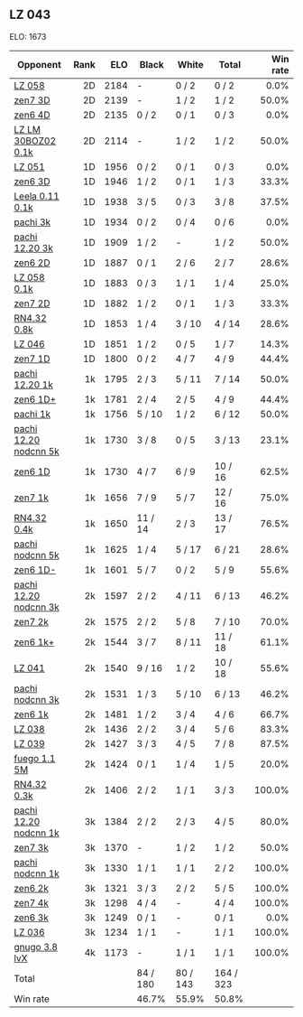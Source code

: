 ## LZ 043 ##

ELO: 1673

Opponent | Rank | ELO | Black | White | Total | Win rate
---------|-----:|----:|-------|-------|-------|-------:
[LZ 058](LZ%20058.md) | 2D | 2184 | - | 0 / 2 | 0 / 2 | 0.0%
[zen7 3D](zen7%203D.md) | 2D | 2139 | - | 1 / 2 | 1 / 2 | 50.0%
[zen6 4D](zen6%204D.md) | 2D | 2135 | 0 / 2 | 0 / 1 | 0 / 3 | 0.0%
[LZ LM 30BOZ02 0.1k](LZ%20LM%2030BOZ02%200.1k.md) | 2D | 2114 | - | 1 / 2 | 1 / 2 | 50.0%
[LZ 051](LZ%20051.md) | 1D | 1956 | 0 / 2 | 0 / 1 | 0 / 3 | 0.0%
[zen6 3D](zen6%203D.md) | 1D | 1946 | 1 / 2 | 0 / 1 | 1 / 3 | 33.3%
[Leela 0.11 0.1k](Leela%200.11%200.1k.md) | 1D | 1938 | 3 / 5 | 0 / 3 | 3 / 8 | 37.5%
[pachi 3k](pachi%203k.md) | 1D | 1934 | 0 / 2 | 0 / 4 | 0 / 6 | 0.0%
[pachi 12.20 3k](pachi%2012.20%203k.md) | 1D | 1909 | 1 / 2 | - | 1 / 2 | 50.0%
[zen6 2D](zen6%202D.md) | 1D | 1887 | 0 / 1 | 2 / 6 | 2 / 7 | 28.6%
[LZ 058 0.1k](LZ%20058%200.1k.md) | 1D | 1883 | 0 / 3 | 1 / 1 | 1 / 4 | 25.0%
[zen7 2D](zen7%202D.md) | 1D | 1882 | 1 / 2 | 0 / 1 | 1 / 3 | 33.3%
[RN4.32 0.8k](RN4.32%200.8k.md) | 1D | 1853 | 1 / 4 | 3 / 10 | 4 / 14 | 28.6%
[LZ 046](LZ%20046.md) | 1D | 1851 | 1 / 2 | 0 / 5 | 1 / 7 | 14.3%
[zen7 1D](zen7%201D.md) | 1D | 1800 | 0 / 2 | 4 / 7 | 4 / 9 | 44.4%
[pachi 12.20 1k](pachi%2012.20%201k.md) | 1k | 1795 | 2 / 3 | 5 / 11 | 7 / 14 | 50.0%
[zen6 1D+](zen6%201D+.md) | 1k | 1781 | 2 / 4 | 2 / 5 | 4 / 9 | 44.4%
[pachi 1k](pachi%201k.md) | 1k | 1756 | 5 / 10 | 1 / 2 | 6 / 12 | 50.0%
[pachi 12.20 nodcnn 5k](pachi%2012.20%20nodcnn%205k.md) | 1k | 1730 | 3 / 8 | 0 / 5 | 3 / 13 | 23.1%
[zen6 1D](zen6%201D.md) | 1k | 1730 | 4 / 7 | 6 / 9 | 10 / 16 | 62.5%
[zen7 1k](zen7%201k.md) | 1k | 1656 | 7 / 9 | 5 / 7 | 12 / 16 | 75.0%
[RN4.32 0.4k](RN4.32%200.4k.md) | 1k | 1650 | 11 / 14 | 2 / 3 | 13 / 17 | 76.5%
[pachi nodcnn 5k](pachi%20nodcnn%205k.md) | 1k | 1625 | 1 / 4 | 5 / 17 | 6 / 21 | 28.6%
[zen6 1D-](zen6%201D-.md) | 1k | 1601 | 5 / 7 | 0 / 2 | 5 / 9 | 55.6%
[pachi 12.20 nodcnn 3k](pachi%2012.20%20nodcnn%203k.md) | 2k | 1597 | 2 / 2 | 4 / 11 | 6 / 13 | 46.2%
[zen7 2k](zen7%202k.md) | 2k | 1575 | 2 / 2 | 5 / 8 | 7 / 10 | 70.0%
[zen6 1k+](zen6%201k+.md) | 2k | 1544 | 3 / 7 | 8 / 11 | 11 / 18 | 61.1%
[LZ 041](LZ%20041.md) | 2k | 1540 | 9 / 16 | 1 / 2 | 10 / 18 | 55.6%
[pachi nodcnn 3k](pachi%20nodcnn%203k.md) | 2k | 1531 | 1 / 3 | 5 / 10 | 6 / 13 | 46.2%
[zen6 1k](zen6%201k.md) | 2k | 1481 | 1 / 2 | 3 / 4 | 4 / 6 | 66.7%
[LZ 038](LZ%20038.md) | 2k | 1436 | 2 / 2 | 3 / 4 | 5 / 6 | 83.3%
[LZ 039](LZ%20039.md) | 2k | 1427 | 3 / 3 | 4 / 5 | 7 / 8 | 87.5%
[fuego 1.1 5M](fuego%201.1%205M.md) | 2k | 1424 | 0 / 1 | 1 / 4 | 1 / 5 | 20.0%
[RN4.32 0.3k](RN4.32%200.3k.md) | 2k | 1406 | 2 / 2 | 1 / 1 | 3 / 3 | 100.0%
[pachi 12.20 nodcnn 1k](pachi%2012.20%20nodcnn%201k.md) | 3k | 1384 | 2 / 2 | 2 / 3 | 4 / 5 | 80.0%
[zen7 3k](zen7%203k.md) | 3k | 1370 | - | 1 / 2 | 1 / 2 | 50.0%
[pachi nodcnn 1k](pachi%20nodcnn%201k.md) | 3k | 1330 | 1 / 1 | 1 / 1 | 2 / 2 | 100.0%
[zen6 2k](zen6%202k.md) | 3k | 1321 | 3 / 3 | 2 / 2 | 5 / 5 | 100.0%
[zen7 4k](zen7%204k.md) | 3k | 1298 | 4 / 4 | - | 4 / 4 | 100.0%
[zen6 3k](zen6%203k.md) | 3k | 1249 | 0 / 1 | - | 0 / 1 | 0.0%
[LZ 036](LZ%20036.md) | 3k | 1234 | 1 / 1 | - | 1 / 1 | 100.0%
[gnugo 3.8 lvX](gnugo%203.8%20lvX.md) | 4k | 1173 | - | 1 / 1 | 1 / 1 | 100.0%
Total | | | 84 / 180 | 80 / 143 | 164 / 323 | 
Win rate| | | 46.7% | 55.9% | 50.8% | 

